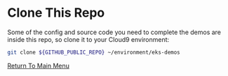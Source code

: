 # Clone This Repo

Some of the config and source code you need to complete the demos are inside this repo, so clone it to your Cloud9 environment:
```bash
git clone ${GITHUB_PUBLIC_REPO} ~/environment/eks-demos
```

[Return To Main Menu](../../README.md)
